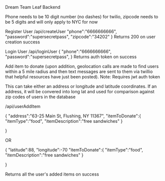 Dream Team Leaf Backend

Phone needs to be 10 digit number (no dashes) for twilio,
zipcode needs to be 5 digits and will only apply to NYC for now

Register User /api/createUser
    "phone":"6666666666",
    "password":"supersecretpass",
    "zipcode":"34202"
}
Returns 200 on user creation success


Login User /api/loginUser
{
    "phone":"6666666666",
    "password":"supersecretpass",
}
Returns auth token on success


Add item to donate (upon addition, geolocation calls are made to find users within a 5 mile radius and then text messages are sent to them via twillio that
helpful resources have just been posted). 
Note: Requires jwt auth token

This can take either an address or longitude and latitude coordinates. If an address, it will be convered into long lat and used
for comparison against zip codes of users in the database 

/api/userAddItem

{
	"address":"63-25 Main St, Flushing, NY 11367",
	"itemToDonate":{
		"itemType":"food",
		"itemDescription":"free sandwiches"
	}
	
}

OR

{
	"latitude":88,
	"longitude":-70
	"itemToDonate":{
		"itemType":"food",
		"itemDescription":"free sandwiches"
	}
	
}

Returns all the user's added items on success
